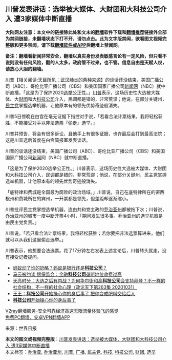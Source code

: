  <h2>川普发表讲话：选举被大媒体、大财团和大科技公司介入 遭3家媒体中断直播</h2> <p class="notice"><b>大陆网友注意：本文中的链接除此处和文末的<a href="https://github.com/bannedbook/fanqiang" >翻墙</a>软件下载和<a href="https://github.com/killgcd/justmysocks/blob/master/README.md">翻墙推荐</a>链接外全部为禁网链接，未翻墙状态下打不开，请勿点击。此为文字版禁闻，欲看图文视频完整版和更多禁闻，请下载<a href="https://github.com/bannedbook/fanqiang">翻墙软件或APP</a>后翻墙上禁闻网。</p><p>备注：翻墙看新闻非常安全，翻墙以真实身份发表敏感言论有一定风险，但只看不说则没有任何风险，翻的人太多，政府管不过来，也不管。信息自由是天赋人权，请放心大胆的翻墙。</b></p>  <div class="entry"> <p id="summary"><span class='wp_keywordlink'><a href="https://www.bannedbook.org/bnews/comments/20200816/1381118.html" title="天目所见：川普将再赢总统大选 共和党掌参众两院" target="_blank">川普</a></span>【相关阅读:<a href='https://www.bannedbook.org/bnews/comments/20200816/1381123.html' target='_blank'>天目所见：武汉肺炎的两种来源</a>】的谈话还没结束，美国<a href="https://www.bannedbook.org/bnews/tag/%E5%B9%BF%E6%92%AD/" class="st_tag internal_tag" rel="tag" title="标签 广播 下的日志">广播</a>公司（ABC）、哥伦比亚广播公司（CBS）和美国国家广播公司<span class='wp_keywordlink_affiliate'><a href="https://www.bannedbook.org/" title="新闻网">新闻网</a></span>（NBC）就中断直播。「这是为了保护2020<a href="https://www.bannedbook.org/bnews/tag/%e9%80%89%e4%b8%be/" class="st_tag internal_tag" rel="tag" title="标签 选举 下的日志">选举</a>公正性。」<a href="https://www.bannedbook.org/bnews/tag/%e5%b7%9d%e6%99%ae/" class="st_tag internal_tag" rel="tag" title="标签 川普 下的日志">川普</a>表示，这场历史性大选被大媒体、大<a href="https://www.bannedbook.org/bnews/tag/%E8%B4%A2%E5%9B%A2/" class="st_tag internal_tag" rel="tag" title="标签 财团 下的日志">财团</a>和大<a href="https://www.bannedbook.org/bnews/tag/%E7%A7%91%E6%8A%80%E5%85%AC%E5%8F%B8/" class="st_tag internal_tag" rel="tag" title="标签 科技公司 下的日志">科技公司</a>介入，民调都是错的，非常荒谬；他说，在部分关键州，<a href="https://www.bannedbook.org/bnews/tag/%e6%b0%91%e4%b8%bb%e5%85%9a/" class="st_tag internal_tag" rel="tag" title="标签 民主党 下的日志">民主党</a>掌握选举机器，让他原本有的领先优势奇迹般消失。</p> <p id="conimg"></p> <p>川普5日傍晚在白宫在毫无证据下指控对手说，「若看合法计票结果，我将轻松获胜，不能接受对手以非法选票『偷走』选举。」</p>  <p>川普并预告，将会有很多诉讼，且他手上有很多证据，也许最后会打到最高法院；这是川普选后首度在白宫简报室发表谈话。</p> <p>川普的谈话还没结束，美国广播公司（ABC）、哥伦比亚广播公司（CBS）和美国国家广播公司<span class='wp_keywordlink_affiliate'><a href="https://www.bannedbook.org/" title="新闻">新闻</a></span>网（NBC）就中断直播。</p> <p>「这是为了保护2020选举公正性。」川普表示，这场历史性大选被大媒体、大财团和大<a href="https://www.bannedbook.org/bnews/tag/%E7%A7%91%E6%8A%80/" class="st_tag internal_tag" rel="tag" title="标签 科技 下的日志">科技</a>公司介入，民调都是错的，非常荒谬；他说，在部分关键州，民主党掌握选举机器，让他原本有的领先优势奇迹般消失。</p>  <p>「底特律和费城是全国最为腐败的政治场域。」川普说，自己在底特律所在的密西根州和费城所在的宾州，一开票都是领先，但差距却逐渐缩小。</p> <p>川普批评民主党掌控选举机器，连由共和党主政的<a href="https://www.bannedbook.org/bnews/tag/%e4%b9%94%e6%b2%bb%e4%ba%9a%e5%b7%9e/" class="st_tag internal_tag" rel="tag" title="标签 乔治亚州 下的日志">乔治亚州</a>都被拖下水；川普说，<a href="https://www.bannedbook.org/bnews/tag/%E4%B9%94%E6%B2%BB%E4%BA%9A/" class="st_tag internal_tag" rel="tag" title="标签 乔治亚 下的日志">乔治亚</a>州的城市一度中断开票4小时，「期间发生很多事。乔治亚州的选举机器是由民主党负责。」</p> <p>川普说，「若只看合法计票结果，我将轻松获胜；若你要把非法选票算进来，他们就可以从我们这里偷走选举。」</p>  <p>川普表示，他想要合法选票。花了17分钟左右发表上述言论后，川普转头就走，没有接受记者提问。</p> <ul class='op-related-articles' title='相关阅读'> <li><a href='https://www.bannedbook.org/bnews/headline/20201104/1425341.html' target='_blank'>蚂蚁动了谁的奶酪？蚂蚁是银行还是<b>科技公司</b>？</a></li> <li><a href='https://www.bannedbook.org/bnews/finance/20201104/1425214.html' target='_blank'>马云被约谈 银保监会：金融<b>科技公司</b>垄断地位收费过高</a></li> <li><a href='https://www.bannedbook.org/bnews/cbnews/20201101/1423683.html' target='_blank'>天亮时分：大选之后有内战？为何华尔街和高<b>科技公司</b>会支持拜登？不一样的社会结构，不一样的社会心理（政论天下第263集 20201031）</a></li> <li><a href='https://www.bannedbook.org/bnews/comments/20201030/1422639.html' target='_blank'>王王：<b>科技公司</b>开始操心你的身后事了 把你变成肥料交给后人</a></li> <li><a href='https://www.bannedbook.org/bnews/ssgc/20201029/1422399.html' target='_blank'><b>科技公司</b>开始操心你的身后事了</a></li> </ul> <p class="texttj"> <a href="https://www.bannedbook.org/forum23/topic22702.html" target="_blank">V2ray翻墙服务-安全可靠经济高速无限流量体验飞的感觉</a><br/> <a href="https://github.com/bannedbook/fanqiang/wiki/%E7%A6%81%E9%97%BB%E7%BD%91%E5%AE%89%E5%8D%93%E7%BF%BB%E5%A2%99%E6%96%B0%E9%97%BBAPP" target="_blank">免费PC翻墙、安卓VPN翻墙APP</a></p><p> 来源：世界日报 </p><a name='sharetosocial'></a>       <div><b>本文的图文或视频完整版</b>：<a href='https://www.bannedbook.org/bnews/cnnews/20201106/1426706.html'>川普发表讲话：选举被大媒体、大财团和大科技公司介入 遭3家媒体中断直播</a></div>  </div><!--END ENTRY--> <div class="postfooter"> <div>本文标签：<a href="https://www.bannedbook.org/bnews/tag/%E4%B9%94%E6%B2%BB%E4%BA%9A/" rel="tag">乔治亚</a>, <a href="https://www.bannedbook.org/bnews/tag/%e4%b9%94%e6%b2%bb%e4%ba%9a%e5%b7%9e/" rel="tag">乔治亚州</a>, <a href="https://www.bannedbook.org/bnews/tag/%e5%b7%9d%e6%99%ae/" rel="tag">川普</a>, <a href="https://www.bannedbook.org/bnews/tag/%E5%B9%BF%E6%92%AD/" rel="tag">广播</a>, <a href="https://www.bannedbook.org/bnews/tag/%e6%b0%91%e4%b8%bb%e5%85%9a/" rel="tag">民主党</a>, <a href="https://www.bannedbook.org/bnews/tag/%E7%A7%91%E6%8A%80/" rel="tag">科技</a>, <a href="https://www.bannedbook.org/bnews/tag/%E7%A7%91%E6%8A%80%E5%85%AC%E5%8F%B8/" rel="tag">科技公司</a>, <a href="https://www.bannedbook.org/bnews/tag/%E8%B4%A2%E5%9B%A2/" rel="tag">财团</a>, <a href="https://www.bannedbook.org/bnews/tag/%e9%80%89%e4%b8%be/" rel="tag">选举</a></div>  </div><!--END POSTFOOTER--> 